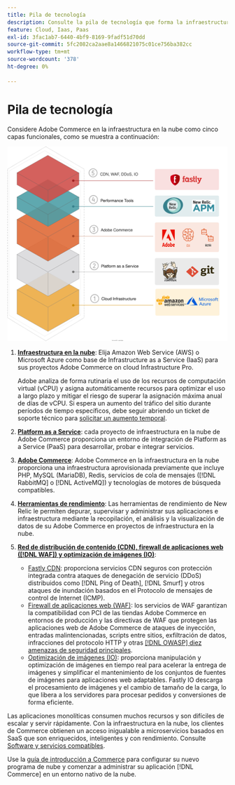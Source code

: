 ```yaml
---
title: Pila de tecnología
description: Consulte la pila de tecnología que forma la infraestructura de Commerce en la nube.
feature: Cloud, Iaas, Paas
exl-id: 3fac1ab7-6440-4bf9-8169-9fadf51d70dd
source-git-commit: 5fc2082ca2aae8a1466821075c01ce756ba382cc
workflow-type: tm+mt
source-wordcount: '378'
ht-degree: 0%

---
```


# Pila de tecnología

Considere Adobe Commerce en la infraestructura en la nube como cinco capas funcionales, como se muestra a continuación:

![Pila de nube](../../assets/CloudStack.svg)

1. [**Infraestructura en la nube**](pro-architecture.md): Elija Amazon Web Service (AWS) o Microsoft Azure como base de Infrastructure as a Service (IaaS) para sus proyectos Adobe Commerce on cloud Infrastructure Pro.

   Adobe analiza de forma rutinaria el uso de los recursos de computación virtual (vCPU) y asigna automáticamente recursos para optimizar el uso a largo plazo y mitigar el riesgo de superar la asignación máxima anual de días de vCPU. Si espera un aumento del tráfico del sitio durante períodos de tiempo específicos, debe seguir abriendo un ticket de soporte técnico para [solicitar un aumento temporal](https://experienceleague.adobe.com/docs/commerce-knowledge-base/kb/how-to/how-to-request-temporary-magento-upsize.html?lang=es).

1. [**Platform as a Service**](cloud-architecture.md): cada proyecto de infraestructura en la nube de Adobe Commerce proporciona un entorno de integración de Platform as a Service (PaaS) para desarrollar, probar e integrar servicios.
1. [**Adobe Commerce**](../project/overview.md): Adobe Commerce en la infraestructura en la nube proporciona una infraestructura aprovisionada previamente que incluye PHP, MySQL (MariaDB), Redis, servicios de cola de mensajes ([!DNL RabbitMQ] o [!DNL ActiveMQ]) y tecnologías de motores de búsqueda compatibles.
1. [**Herramientas de rendimiento**](../monitor/new-relic-service.md): Las herramientas de rendimiento de New Relic le permiten depurar, supervisar y administrar sus aplicaciones e infraestructura mediante la recopilación, el análisis y la visualización de datos de su Adobe Commerce en proyectos de infraestructura en la nube.
1. [**Red de distribución de contenido (CDN), firewall de aplicaciones web ([!DNL WAF]) y optimización de imágenes (IO)**](../cdn/fastly.md):

   * [Fastly CDN](../cdn/fastly.md#ddos-protection): proporciona servicios CDN seguros con protección integrada contra ataques de denegación de servicio (DDoS) distribuidos como [!DNL Ping of Death], [!DNL Smurf] y otros ataques de inundación basados en el Protocolo de mensajes de control de Internet (ICMP).
   * [Firewall de aplicaciones web (WAF)](../cdn/fastly-waf-service.md): los servicios de WAF garantizan la compatibilidad con PCI de las tiendas Adobe Commerce en entornos de producción y las directivas de WAF que protegen las aplicaciones web de Adobe Commerce de ataques de inyección, entradas malintencionadas, scripts entre sitios, exfiltración de datos, infracciones del protocolo HTTP y otras [[!DNL OWASP] diez amenazas de seguridad principales](https://owasp.org/www-project-top-ten/).
   * [Optimización de imágenes (IO)](../cdn/fastly-image-optimization.md): proporciona manipulación y optimización de imágenes en tiempo real para acelerar la entrega de imágenes y simplificar el mantenimiento de los conjuntos de fuentes de imágenes para aplicaciones web adaptables. Fastly IO descarga el procesamiento de imágenes y el cambio de tamaño de la carga, lo que libera a los servidores para procesar pedidos y conversiones de forma eficiente.

Las aplicaciones monolíticas consumen muchos recursos y son difíciles de escalar y servir rápidamente. Con la infraestructura en la nube, los clientes de Commerce obtienen un acceso inigualable a microservicios basados en SaaS que son enriquecidos, inteligentes y con rendimiento. Consulte [Software y servicios compatibles](cloud-architecture.md#supported-software-and-services).

Use la [guía de introducción a Commerce](../../get-started/overview.md) para configurar su nuevo programa de nube y comenzar a administrar su aplicación [!DNL Commerce] en un entorno nativo de la nube.
